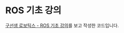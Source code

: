# ROS 기초 강의

[구선생 로보틱스 - ROS 기초 강의](https://www.youtube.com/playlist?list=PLoc4bSmQajN-y88btKBK6lvAbrTtJDrYs)를 보고 작성한 코드입니다.
